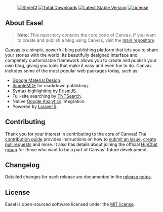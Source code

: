 <p align="center">
    <a href="https://styleci.io/repos/74061859"><img src="https://styleci.io/repos/74061859/shield?style=flat&branch=master" alt="StyleCI"></a>
    <a href="https://packagist.org/packages/austintoddj/easel"><img src="https://poser.pugx.org/austintoddj/easel/downloads" alt="Total Downloads"></a>
    <a href="https://packagist.org/packages/austintoddj/easel"><img src="https://poser.pugx.org/austintoddj/easel/v/stable" alt="Latest Stable Version"></a>
    <a href="https://packagist.org/packages/austintoddj/easel"><img src="https://poser.pugx.org/austintoddj/easel/license" alt="License"></a>
</p>

## About Easel

> **Note:** This repository contains the core code of Canvas. If you want to create and publish a blog using Canvas, visit the [main repository](https://github.com/austintoddj/canvas).

[Canvas](http://canvas.toddaustin.io) is a simple, powerful blog publishing platform that lets you to share your stories with the world. Its beautifully designed interface and completely customizable framework allows you to create and publish your own blog, giving you tools that make it easy and even fun to do. Canvas includes some of the most popular web packages today, such as:

* [Google Material Design](https://material.google.com).
* [SimpleMDE](https://simplemde.com) for markdown publishing.
* Syntax highlighting by [PrismJS](http://prismjs.com).
* Full-site searching by [TNTSearch](https://github.com/teamtnt/laravel-scout-tntsearch-driver).
* Native [Google Analytics](https://www.google.com/analytics/#?modal_active=none) integration.
* Powered by [Laravel 5](https://laravel.com).

## Contributing

Thank you for your interest in contributing to the core of Canvas! The [contribution guide](https://github.com/austintoddj/easel/blob/master/CONTRIBUTING.md) provides instructions on how to [submit an issue](https://github.com/austintoddj/easel/issues), [create pull requests](https://github.com/austintoddj/easel/pulls) and more. It also has details about joining the official [HipChat group](https://canvas-chat.hipchat.com) for those who want to be a part of Canvas' future development.

## Changelog

Detailed changes for each release are documented in the [release notes](https://github.com/austintoddj/easel/releases).

## License

Easel is open-sourced software licensed under the [MIT license](https://github.com/austintoddj/easel/blob/master/LICENSE).
